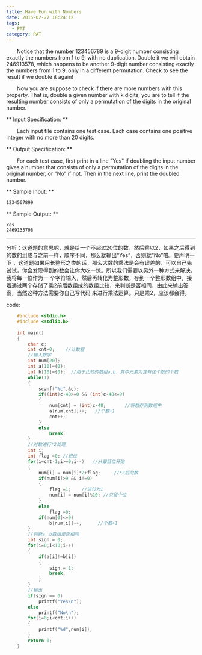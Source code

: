 ```yaml
---
title: Have Fun with Numbers
date: 2015-02-27 18:24:12
tags: 
  - PAT
category: PAT
---
```


&emsp;&emsp;Notice that the number 123456789 is a 9-digit number consisting exactly the numbers from 1 to 9, with no duplication. Double it we will obtain 246913578, which happens to be another 9-digit number consisting exactly the numbers from 1 to 9, only in a different permutation. Check to see the result if we double it again!

&emsp;&emsp;Now you are suppose to check if there are more numbers with this property. That is, double a given number with k digits, you are to tell if the resulting number consists of only a permutation of the digits in the original number.
<!-- more -->
** Input Specification: **

&emsp;&emsp;Each input file contains one test case. Each case contains one positive integer with no more than 20 digits.

** Output Specification: **

&emsp;&emsp;For each test case, first print in a line "Yes" if doubling the input number gives a number that consists of only a permutation of the digits in the original number, or "No" if not. Then in the next line, print the doubled number.

** Sample Input: **
    
    
    1234567899
    

** Sample Output: **
    
    
    Yes
    2469135798
    

* * *

分析：这道题的意思呢，就是给一个不超过20位的数，然后乘以2，如果之后得到的数的组成与之前一样，顺序不同，那么就输出“Yes”，否则就“No”咯。要声明一下
，这道题如果用长整形之类的话，那么大数的乘法是会有误差的，可以自己先试试，你会发现得到的数会让你大吃一惊。所以我们需要以另外一种方式来解决，我将每一位作为一
个字符输入，然后再转化为整形数，存到一个整形数组中，接着通过两个存储了乘2前后数组成的数组比较，来判断是否相同，由此来输出答案，当然这种方法需要你自己写代码
来进行乘法运算。只是乘2，应该都会得。

code:

    
```C
    #include <stdio.h>
    #include <stdlib.h>
    
    int main()
    {
        char c;
        int cnt=0;    //计数器
        //输入数字
        int num[20];
        int a[10]={0};
        int b[10]={0};  //用于比较的数组a,b，其中元素为含有这个数的个数
        while(1)
        {
            scanf("%c",&c);
            if((int)c-48>=0 && (int)c-48<=9)
            {
                num[cnt] = (int)c-48;       //将数存到数组中
                a[num[cnt]]++;   //个数+1
                cnt++;
            }
            else
                break;
        }
        //对数进行*2处理
        int i;
        int flag =0; //进位
        for(i=cnt-1;i>=0;i--)   //从最低位开始
        {
            num[i] = num[i]*2+flag;     //*2后的数
            if(num[i]>9 && i!=0)
            {
                flag =1;    //进位为1
                num[i] = num[i]%10; //只留个位
            }
            else
                flag =0;
            if(num[0]<=9)
                b[num[i]]++;      //个数+1
        }
        //判断a，b数组是否相同
        int sign = 0;
        for(i=0;i<10;i++)
        {
            if(a[i]!=b[i])
            {
                sign = 1;
                break;
            }
        }
        //输出
        if(sign == 0)
            printf("Yes\n");
        else
            printf("No\n");
        for(i=0;i<cnt;i++)
        {
            printf("%d",num[i]);
        }
        return 0;
    }
    
```
  
  

